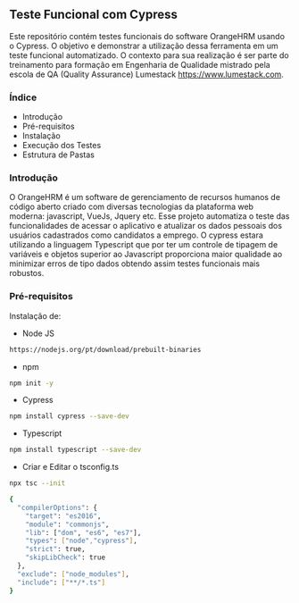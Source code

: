 ## Teste Funcional com Cypress
Este repositório contém testes funcionais do software OrangeHRM usando o Cypress. 
O objetivo e demonstrar a utilização dessa ferramenta em um teste funcional automatizado.
O contexto para sua realização é ser parte do treinamento para formação em Engenharia de
Qualidade mistrado pela escola de QA (Quality Assurance) Lumestack https://www.lumestack.com.

### Índice
- Introdução
- Pré-requisitos
- Instalação
- Execução dos Testes
- Estrutura de Pastas

### Introdução
O OrangeHRM é um software de gerenciamento de recursos humanos de código aberto criado com 
diversas tecnologias da plataforma web moderna: javascript, VueJs, Jquery etc. Esse projeto
automatiza o teste das funcionalidades de acessar o aplicativo e atualizar os dados pessoais 
dos usuários cadastrados como candidatos a emprego. O cypress estara utilizando a linguagem 
Typescript que por ter um controle de tipagem de variáveis e objetos superior ao Javascript 
proporciona maior qualidade ao minimizar erros de tipo dados obtendo assim testes funcionais
mais robustos.

### Pré-requisitos
Instalação de:
- Node JS
```bash
https://nodejs.org/pt/download/prebuilt-binaries
```
- npm
```bash
npm init -y
```
- Cypress
```bash
npm install cypress --save-dev
```
- Typescript
```bash
npm install typescript --save-dev
```
- Criar e Editar o tsconfig.ts
```bash
npx tsc --init

{
  "compilerOptions": {
    "target": "es2016",
    "module": "commonjs",
    "lib": ["dom", "es6", "es7"],
    "types": ["node","cypress"],
    "strict": true,
    "skipLibCheck": true
  },
  "exclude": ["node_modules"],
  "include": ["**/*.ts"]
}
```


  
